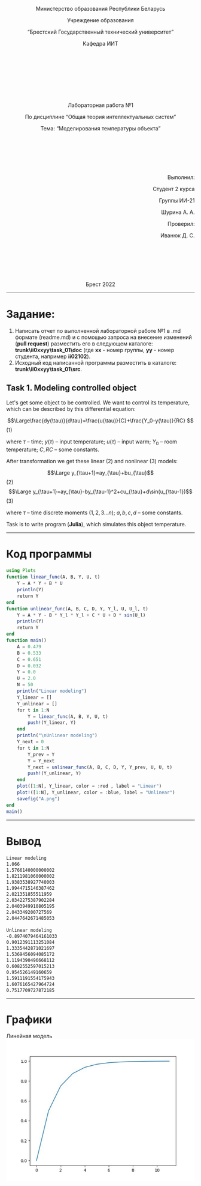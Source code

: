 <p align="center"> Министерство образования Республики Беларусь</p>
<p align="center">Учреждение образования</p>
<p align="center">“Брестский Государственный технический университет”</p>
<p align="center">Кафедра ИИТ</p>
<br><br><br><br><br><br><br>
<p align="center">Лабораторная работа №1</p>
<p align="center">По дисциплине “Общая теория интеллектуальных систем”</p>
<p align="center">Тема: “Моделирования температуры объекта”</p>
<br><br><br><br><br>
<p align="right">Выполнил:</p>
<p align="right">Студент 2 курса</p>
<p align="right">Группы ИИ-21</p>
<p align="right">Шурина А. А.</p>
<p align="right">Проверил:</p>
<p align="right">Иванюк Д. С.</p>
<br><br><br><br><br>
<p align="center">Брест 2022</p>


---
# Задание: #
1. Написать отчет по выполненной лабораторной работе №1 в .md формате (readme.md) и с помощью запроса на внесение изменений (**pull request**) разместить его в следующем каталоге: **trunk\ii0xxyy\task_01\doc** (где **xx** - номер группы, **yy** - номер студента, например **ii02102**).
2. Исходный код написанной программы разместить в каталоге: **trunk\ii0xxyy\task_01\src**.

## Task 1. Modeling controlled object ##
Let's get some object to be controlled. We want to control its temperature, which can be described by this differential equation:

$$\Large\frac{dy(\tau)}{d\tau}=\frac{u(\tau)}{C}+\frac{Y_0-y(\tau)}{RC} $$ (1)

where $\tau$ – time; $y(\tau)$ – input temperature; $u(\tau)$ – input warm; $Y_0$ – room temperature; $C,RC$ – some constants.

After transformation we get these linear (2) and nonlinear (3) models:

$$\Large y_{\tau+1}=ay_{\tau}+bu_{\tau}$$ (2)
$$\Large y_{\tau+1}=ay_{\tau}-by_{\tau-1}^2+cu_{\tau}+d\sin(u_{\tau-1})$$ (3)

where $\tau$ – time discrete moments ($1,2,3{\dots}n$); $a,b,c,d$ – some constants.

Task is to write program (**Julia**), which simulates this object temperature.


---
# Код программы #
```julia
using Plots
function linear_func(A, B, Y, U, t)
    Y = A * Y + B * U
    println(Y)
    return Y
end
function unlinear_func(A, B, C, D, Y, Y_l, U, U_l, t)
    Y = A * Y - B * Y_l * Y_l + C * U + D * sin(U_l)
    println(Y)
    return Y
end
function main()
    A = 0.479
    B = 0.533
    C = 0.651
    D = 0.032
    Y = 0.0
    U = 2.0
    N = 50
    println("Linear modeling")
    Y_linear = []
    Y_unlinear = []
    for t in 1:N
        Y = linear_func(A, B, Y, U, t)
        push!(Y_linear, Y)
    end
    println("\nUnlinear modeling") 
    Y_next = 0
    for t in 1:N
        Y_prev = Y
        Y = Y_next
        Y_next = unlinear_func(A, B, C, D, Y, Y_prev, U, U, t)
        push!(Y_unlinear, Y)
    end
    plot([1:N], Y_linear, color = :red , label = "Linear")
    plot!([1:N], Y_unlinear, color = :blue, label = "Unlinear")
    savefig("A.png")
end
main()
```
---
# Вывод #
```
Linear modeling
1.066
1.5766140000000002
1.8211981060000002
1.9383538927740003
1.9944715146387462
2.021351855511959
2.0342275387902284
2.0403949910805195
2.043349200727569
2.0447642671485053

Unlinear modeling
-0.8974079464161033
0.9012391113251084
1.3335442871021697
1.5369456094085172
1.1194390496668112
0.6082552597015213
0.954526149160659
1.5911191554175943
1.6076165427964724
0.7517709727872185
```
---
# Графики #
Линейная модель
<br>
![Линейная](images/linear.png)
<br>
